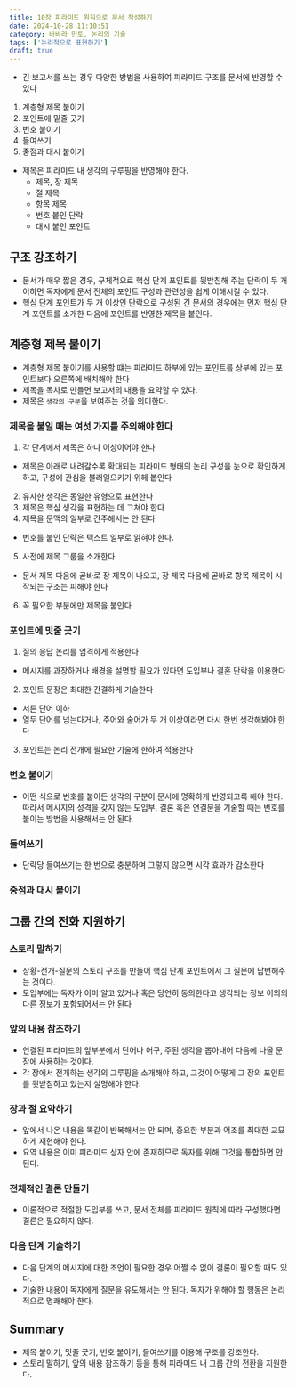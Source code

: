 ```yaml
---
title: 10장 피라미드 원칙으로 문서 작성하기
date: 2024-10-28 11:10:51
category: 바바라 민토, 논리의 기술
tags: ['논리적으로 표현하기']
draft: true
---
```


- 긴 보고서를 쓰는 경우 다양한 방법을 사용하여 피라미드 구조를 문서에 반영할 수 있다

1. 계층형 제목 붙이기
2. 포인트에 밑줄 긋기
3. 번호 붙이기
4. 들여쓰기
5. 중점과 대시 붙이기

- 제목은 피라미드 내 생각의 구루핑을 반영해야 한다.
  - 제목, 장 제목
  - 절 제목
  - 항목 제목
  - 번호 붙인 단락
  - 대시 붙인 포인트

## 구조 강조하기

- 문서가 매우 짧은 경우, 구체적으로 핵심 단계 포인트를 뒷받침해 주는 단락이 두 개 이하면 독자에게 문서 전체의 포인트 구성과 관련성을 쉽게 이해시킬 수 있다.
- 핵심 단계 포인트가 두 개 이상인 단락으로 구성된 긴 문서의 경우에는 먼저 핵심 단계 포인트를 소개한 다음에 포인트를 반영한 제목을 붙인다.

## 계층형 제목 붙이기

- 계층형 제목 붙이기를 사용할 떄는 피라미드 하부에 있는 포인트를 상부에 있는 포인트보다 오른쪽에 배치해야 한다
- 제목을 목차로 만들면 보고서의 내용을 요약할 수 있다.
- 제목은 `생각의 구분`을 보여주는 것을 의미한다.

### 제목을 붙일 때는 여섯 가지를 주의해야 한다

1. 각 단계에서 제목은 하나 이상이어야 한다

- 제목은 아래로 내려갈수록 확대되는 피라미드 형태의 논리 구성을 눈으로 확인하게 하고, 구성에 관심을 불러일으키기 위헤 봍인다

2. 유사한 생각은 동일한 유형으로 표현한다
3. 제목은 핵심 생각을 표현하는 데 그쳐야 한다
4. 제목을 문맥의 일부로 간주해서는 안 된다

- 번호를 붙인 단락은 텍스트 일부로 읽혀야 한다.

5. 사전에 제목 그룹을 소개한다

- 문서 제목 다음에 곧바로 장 제목이 나오고, 장 제목 다음에 곧바로 항목 제목이 시작되는 구조는 피해야 한다

6. 꼭 필요한 부분에만 제목을 붙인다

### 포인트에 밋줄 긋기

1. 질의 응답 논리를 엄격하게 적용한다

- 메시지를 과장하거나 배경을 설명할 필요가 있다면 도입부나 결혼 단락을 이용한다

2. 포인트 문장은 최대한 간결하게 기술한다

- 서른 단어 이하
- 열두 단어를 넘는다거나, 주어와 술어가 두 개 이상이라면 다시 한번 생각해봐야 한다

3. 포인트는 논리 전개에 필요한 기술에 한하여 적용한다

### 번호 붙이기

- 어떤 식으로 번호를 붙이든 생각의 구분이 문서에 명확하게 반영되고록 해야 한다. 따라서 메시지의 성격을 갖지 않는 도입부, 결론 혹은 연결문을 기술할 때는 번호를 붙이는 방법을 사용해서는 안 된다.

### 들여쓰기

- 단락당 들여쓰기는 한 번으로 충분하며 그렇지 않으면 시각 효과가 감소한다

### 중점과 대시 붙이기

## 그룹 간의 전화 지원하기

### 스토리 말하기

- 상황-전개-질문의 스토리 구조를 만들어 핵심 단계 포인트에서 그 질문에 답변해주는 것이다.
- 도입부에는 독자가 이미 알고 있거나 혹은 당연히 동의한다고 생각되는 정보 이외의 다른 정보가 포함되어서는 안 된다

### 앞의 내용 참조하기

- 연결된 피라미드의 앞부분에서 단어나 어구, 주된 생각을 뽑아내어 다음에 나올 문장에 사용하는 것이다.
- 각 장에서 전개하는 생각의 그루핑을 소개해야 하고, 그것이 어떻게 그 장의 포인트를 뒷받침하고 있는지 설명해야 한다.

### 장과 절 요약하기

- 앞에서 나온 내용을 똑같이 반복해서는 안 되며, 중요한 부분과 어조를 최대한 교묘하게 재현해야 한다.
- 요역 내용은 이미 피라미드 상자 안에 존재하므로 독자를 위해 그것을 통합하면 안 된다.

### 전체적인 결론 만들기

- 이론적으로 적절한 도입부를 쓰고, 문서 전체를 피라미드 원칙에 따라 구성했다면 결론은 필요하지 않다.

### 다음 단계 기술하기

- 다음 단계의 메시지에 대한 조언이 필요한 경우 어쩔 수 없이 결론이 필요할 때도 있다.
- 기술한 내용이 독자에게 질문을 유도해서는 안 된다. 독자가 위해야 할 행동은 논리적으로 명쾌해야 한다.

## Summary

- 제목 붙이기, 밋줄 긋기, 번호 붙이기, 들여쓰기를 이용해 구조를 강조한다.
- 스토리 말하기, 앞의 내용 참조하기 등을 통해 피라미드 내 그룹 간의 전환을 지원한다.
